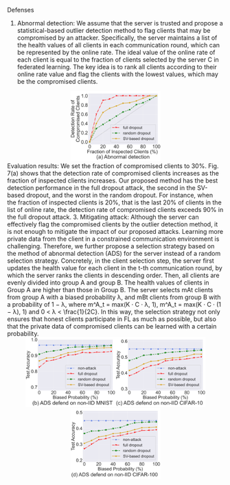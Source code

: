 Defenses
1. Abnormal detection:
We assume that the server is trusted and propose a statistical-based outlier detection method to flag clients that may be compromised by an attacker. Specifically, the server maintains a list of the health values of all clients in each communication round, which can be represented by the online rate. The ideal value of the online rate of each client is equal to the fraction of clients selected by the server C in federated learning. The key idea is to rank all clients according to their online rate value and flag the clients with the lowest values, which may be the compromised clients.

<div align = center>
<img src ="https://github.com/wendyqwj/DropFL/blob/main/defense/img/fig_detection_00.png" class ="center" width="210px"> 
</div>
Evaluation results: We set the fraction of compromised clients to 30%. Fig. 7(a) shows that the detection rate of compromised clients increases as the fraction of inspected clients increases. Our proposed method has the best detection performance in the full dropout attack, the second in the SV-based dropout, and the worst in the random dropout. For instance, when the fraction of inspected clients is 20%, that is the last 20% of clients in the list of online rate, the detection rate of compromised clients exceeds 90% in the full dropout attack.
3. Mitigating attack:
Although the server can effectively flag the compromised clients by the outlier detection method, it is not enough to mitigate the impact of our proposed attacks. Learning more private data from the client in a constrained communication environment is challenging. Therefore, we further propose a selection strategy based on the method of abnormal detection (ADS) for the server instead of a random selection strategy. Concretely, in the client selection step, the server first updates the health value for each client in the t-th communication round, by which the server ranks the clients in descending order. Then, all clients are evenly divided into group A and group B. The health values of clients in Group A are higher than those in Group B. The server selects mAt clients from group A with a biased probability λ, and mBt clients from group B with a probability of 1 − λ, where m^A_t = max(K · C · λ, 1), m^A_t = max(K · C · (1 − λ), 1) and 0 < λ < \frac{1}{2C}. In this way, the selection strategy not only ensures that honest clients participate in FL as much as possible, but also that the private data of compromised clients can be learned with a certain probability.

<div align =center>
<img src ="https://github.com/wendyqwj/DropFL/blob/main/defense/img/fig_mnist_mlp_ads_00.png" class ="center" width="210px"><img src ="https://github.com/wendyqwj/DropFL/blob/main/defense/img/fig_cifar_cnn_ads_00.png" class ="center" width="210px"><img src ="https://github.com/wendyqwj/DropFL/blob/main/defense/img/fig_cifar100_cnn_ads_00.png" class ="center" width="210px">
</div>

